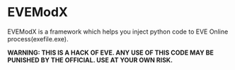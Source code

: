 # EVEModX
EVEModX is a framework which helps you inject python code to EVE Online process(exefile.exe).




**WARNING: THIS IS A HACK OF EVE. ANY USE OF THIS CODE MAY BE PUNISHED BY THE OFFICIAL. USE AT YOUR OWN RISK.**


